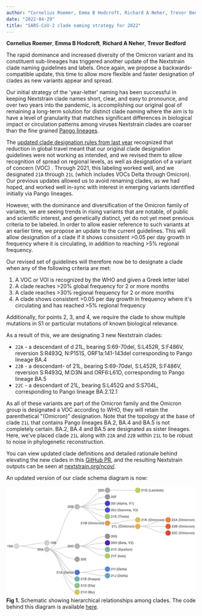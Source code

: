 ```yaml
---
author: "Cornelius Roemer, Emma B Hodcroft, Richard A Neher, Trevor Bedford"
date: "2022-04-29"
title: "SARS-CoV-2 clade naming strategy for 2022"
---
```


**Cornelius Roemer**, **Emma B Hodcroft**, **Richard A Neher**, **Trevor Bedford**

The rapid dominance and increased diversity of the Omicron variant and its constituent sub-lineages has triggered another update of the Nextstrain clade naming guidelines and labels. Once again, we propose a backwards-compatible update, this time to allow more flexible and faster designation of clades as new variants appear and spread.

Our initial strategy of the 'year-letter' naming has been successful in keeping Nextstrain clade names short, clear, and easy to pronounce, and over two years into the pandemic, is accomplishing our original goal of remaining a long-term solution for distinct clade naming where the aim is to have a level of granularity that matches significant differences in biological impact or circulation patterns among viruses Nextstrain clades are coarser than the fine grained [Pango lineages](https://cov-lineages.org/).

The [updated clade designation rules from last year](/blog/2021-01-06-updated-SARS-CoV-2-clade-naming/) recognized that reduction in global travel meant that our original clade designation guidelines were not working as intended, and we revised them to allow recognition of spread on regional levels, as well as designation of a variant of concern (VOC) . Through 2021, this labeling worked well, and we designated `21A` through `21L` (which includes VOCs Delta through Omicron). Our previous updates allowed us to avoid renaming clades, as we had hoped, and worked well in-sync with interest in emerging variants identified initially via Pango lineages.

However, with the dominance and diversification of the Omicron family of variants, we are seeing trends in rising variants that are notable, of public and scientific interest, and genetically distinct, yet do not yet meet previous criteria to be labeled. In order to allow easier reference to such variants at an earlier time, we propose an update to the current guidelines. This will allow designation of a clade if it shows consistent >0.05 per day growth in frequency where it is circulating, in addition to reaching >5% regional frequency.

Our revised set of guidelines will therefore now be to designate a clade when any of the following criteria are met:
  1. A VOC or VOI is recognized by the WHO and given a Greek letter label
  2. A clade reaches >20% global frequency for 2 or more months
  3. A clade reaches >30% regional frequency for 2 or more months
  4. A clade shows consistent >0.05 per day growth in frequency where it's circulating and has reached >5% regional frequency
  
Additionally, for points 2, 3, and 4, we require the clade to show multiple mutations in S1 or particular mutations of known biological relevance.

As a result of this, we are designating 3 new Nextstrain clades:
  - `22A` - a descendant of d 21L, bearing S:69-70del, S:L452R, S:F486V, reversion S:R493Q, N:P151S, ORF1a:141-143del corresponding to Pango lineage BA.4
  - `22B` - a descendant- of 21L, bearing S:69-70del, S:L452R,  S:F486V, reversion S:R493Q, M:D3N and ORF6:L61D, corresponding to Pango lineage BA.5
  - `22C` - a descendant of 21L, bearing S:L452Q and S:S704L, corresponding to Pango lineage BA.2.12.1

As all of these variants are part of the Omicron family and the Omicron group is designated a VOC according to WHO, they will retain the parenthetical "(Omicron)" designation. Note that the topology at the base of clade `21L` that contains Pango lineages BA.2, BA.4 and BA.5 is not completely certain. BA.2, BA.4 and BA.5 are designated as sister lineages. Here, we’ve placed clade `21L` along with `22A` and `22B` within `21L` to be robust to noise in phylogenetic reconstruction.

You can view updated clade definitions and detailed rationale behind elevating the new clades in this [GitHub PR](https://github.com/nextstrain/ncov/pull/933), and the resulting Nextstrain outputs can be seen at [nextstrain.org/ncov/](https://nextstrain.org/ncov/).

An updated version of our clade schema diagram is now:

![ncov-clades-schematic-apr-2022](img/ncov_clades_schematic_2022_04_29.png)
**Fig 1.** Schematic showing hierarchical relationships among clades. The code behind this diagram is available [here](https://github.com/nextstrain/ncov-clades-schema).
